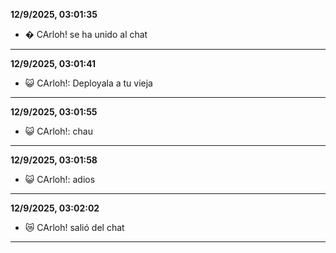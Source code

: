 **12/9/2025, 03:01:35**
- � CArloh! se ha unido al chat

---
**12/9/2025, 03:01:41**
- 😺 CArloh!: Deployala a tu vieja

---
**12/9/2025, 03:01:55**
- 😺 CArloh!: chau

---
**12/9/2025, 03:01:58**
- 😺 CArloh!: adios

---
**12/9/2025, 03:02:02**
- 😿 CArloh! salió del chat

---
